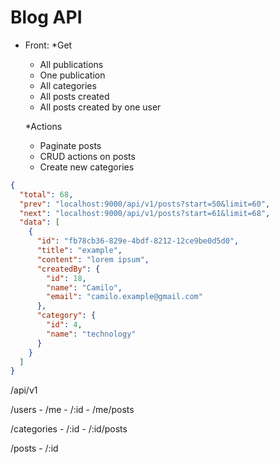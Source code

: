# Blog API

- Front:
  *Get 
    - All publications
    - One publication
    - All categories
    - All posts created
    - All posts created by one user

  *Actions
    - Paginate posts
    - CRUD actions on posts
    - Create new categories

```json
{
  "total": 68,
  "prev": "localhost:9000/api/v1/posts?start=50&limit=60",
  "next": "localhost:9000/api/v1/posts?start=61&limit=68",
  "data": [
    {
      "id": "fb78cb36-829e-4bdf-8212-12ce9be0d5d0",
      "title": "example",
      "content": "lorem ipsum",
      "createdBy": {
        "id": 18,
        "name": "Camilo",
        "email": "camilo.example@gmail.com"
      },
      "category": {
        "id": 4,
        "name": "technology"
      }
    }
  ]
}
```

/api/v1

/users
    - /me
    - /:id
    - /me/posts

/categories
    - /:id
    - /:id/posts

/posts
    - /:id